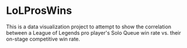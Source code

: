 # LoLProsWins
This is a data visualization project to attempt to show the correlation between a League of Legends pro player's Solo Queue win rate vs. their on-stage competitive win rate.
